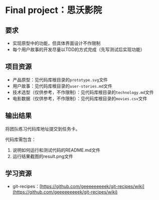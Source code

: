 # Final project：思沃影院

## 要求
- 实现原型中的功能，但具体界面设计不作限制
- 每个用户故事的开发尽量以TDD的方式完成（先写测试后实现功能）

## 项目资源

- 产品原型：见代码库根目录的`prototype.svg`文件
- 用户故事：见代码库根目录的`user-stories.md`文件
- 技术选型（仅供参考，不作限制）：见代码库根目录的`technology.md`文件
- 电影数据（仅供参考，不作限制）：见代码库根目录的`movies.csv`文件

## 输出结果

将团队练习代码库地址提交到任务卡。

代码库需包含：

1. 说明如何运行和测试代码的README.md文件
2. 运行结果截图的result.png文件

## 学习资源

- git-recipes：[https://github.com/geeeeeeeeek/git-recipes/wiki](https://github.com/geeeeeeeeek/git-recipes/wiki)
